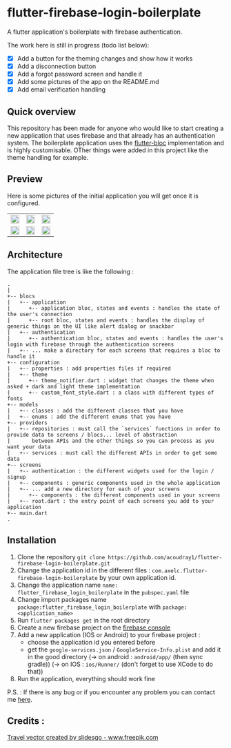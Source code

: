 # flutter-firebase-login-boilerplate
A flutter application's boilerplate with firebase authentication.

The work here is still in progress (todo list below):
* [x] Add a button for the theming changes and show how it works
* [x] Add a disconnection button 
* [x] Add a forgot password screen and handle it
* [x] Add some pictures of the app on the README.md
* [x] Add email verification handling

## Quick overview
This repository has been made for anyone who would like to start creating a new application that uses firebase and that already has an authentication system.
The boilerplate application uses the [flutter-bloc](https://bloclibrary.dev/#/) implementation and is highly customisable. OTher things were added in this project like the theme handling for example. 

## Preview
Here is some pictures of the initial application you will get once it is configured.

<div style="text-align: center"><table>
<tr>
  <td style="text-align: center">
    <img src="https://github.com/acoudray1/flutter-firebase-login-boilerplate/blob/master/github_assets/welcome_page.png" height="auto" width="100%" align="middle">
  </td>
  <td style="text-align: center">
    <img src="https://github.com/acoudray1/flutter-firebase-login-boilerplate/blob/master/github_assets/login_page.png" height="auto" width="100%" align="middle">
  </td>
  <td style="text-align: center">
    <img src="https://github.com/acoudray1/flutter-firebase-login-boilerplate/blob/master/github_assets/signup_page.png" height="auto" width="100%" align="middle">
  </td>
</tr>
<tr>
  <td style="text-align: center">
    <img src="https://github.com/acoudray1/flutter-firebase-login-boilerplate/blob/master/github_assets/home_page_dark.png" height="auto" width="100%" align="middle">
  </td>
  <td style="text-align: center">
    <img src="https://github.com/acoudray1/flutter-firebase-login-boilerplate/blob/master/github_assets/forgot_pwd_page.png" height="auto" width="100%" align="middle">
  </td>
  <td style="text-align: center">
    <img src="https://github.com/acoudray1/flutter-firebase-login-boilerplate/blob/master/github_assets/home_page_light.png" height="auto" width="100%" align="middle">
  </td>
</tr>
</table></div>

## Architecture
The application file tree is like the following :
```
.
|
+-- blocs
|   +-- application
|      +-- application bloc, states and events : handles the state of the user's connection
|      +-- root bloc, states and events : handles the display of generic things on the UI like alert dialog or snackbar
|   +-- authentication
|      +-- authentication bloc, states and events : handles the user's login with firebase through the authentication screens
|   +-- ... make a directory for each screens that requires a bloc to handle it
+-- configuration
|   +-- properties : add properties files if required
|   +-- theme
|      +-- theme_notifier.dart : widget that changes the theme when asked + dark and light theme implementation
|      +-- custom_font_style.dart : a class with different types of fonts
+-- models
|   +-- classes : add the different classes that you have
|   +-- enums : add the different enums that you have
+-- providers
|   +-- repositories : must call the `services` functions in order to provide data to screens / blocs... level of abstraction
|       between APIs and the other things so you can process as you want your data
|   +-- services : must call the different APIs in order to get some data
+-- screens
|   +-- authentication : the different widgets used for the login / signup
|   +-- components : generic components used in the whole application
|   +-- ... add a new directory for each of your screens
|      +-- components : the different components used in your screens
|   +-- root.dart : the entry point of each screens you add to your application
+-- main.dart
.
```

## Installation
1. Clone the repository `git clone https://github.com/acoudray1/flutter-firebase-login-boilerplate.git`
2. Change the application id in the different files : `com.axelc.flutter-firebase-login-boilerplate` by your own application id.
3. Change the application name `name: flutter_firebase_login_boilerplate` in the `pubspec.yaml` file
4. Change import packages name `package:flutter_firebase_login_boilerplate` with `package:<application_name>`
5. Run `flutter packages get` in the root directory
6. Create a new firebase project on the [firebase console](https://console.firebase.google.com/)
7. Add a new application (IOS or Android) to your firebase project :
      * choose the application id you entered before
      * get the `google-services.json` / `GoogleService-Info.plist` and add it in the good directory
            (-> on android : `android/app/` (then sync gradle))
            (-> on IOS : `ios/Runner/` (don't forget to use XCode to do that))
8. Run the application, everything should work fine

P.S. : If there is any bug or if you encounter any problem you can contact me [here](axelcoudray1@gmail.com).
      



## Credits :
<a href="https://www.freepik.com/free-photos-vectors/travel">Travel vector created by slidesgo - www.freepik.com</a>

